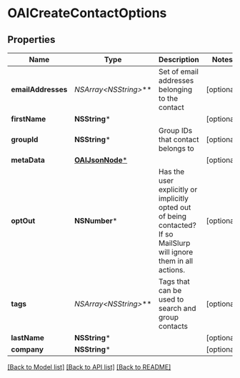 # OAICreateContactOptions

## Properties
Name | Type | Description | Notes
------------ | ------------- | ------------- | -------------
**emailAddresses** | **NSArray&lt;NSString*&gt;*** | Set of email addresses belonging to the contact | [optional] 
**firstName** | **NSString*** |  | [optional] 
**groupId** | **NSString*** | Group IDs that contact belongs to | [optional] 
**metaData** | [**OAIJsonNode***](OAIJsonNode.md) |  | [optional] 
**optOut** | **NSNumber*** | Has the user explicitly or implicitly opted out of being contacted? If so MailSlurp will ignore them in all actions. | [optional] 
**tags** | **NSArray&lt;NSString*&gt;*** | Tags that can be used to search and group contacts | [optional] 
**lastName** | **NSString*** |  | [optional] 
**company** | **NSString*** |  | [optional] 

[[Back to Model list]](../README.md#documentation-for-models) [[Back to API list]](../README.md#documentation-for-api-endpoints) [[Back to README]](../README.md)


